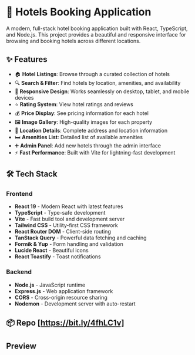 # 🏨 Hotels Booking Application

A modern, full-stack hotel booking application built with React, TypeScript, and Node.js. This project provides a beautiful and responsive interface for browsing and booking hotels across different locations.

## ✨ Features

- 🏠 **Hotel Listings**: Browse through a curated collection of hotels
- 🔍 **Search & Filter**: Find hotels by location, amenities, and availability
- 📱 **Responsive Design**: Works seamlessly on desktop, tablet, and mobile devices
- ⭐ **Rating System**: View hotel ratings and reviews
- 💰 **Price Display**: See pricing information for each hotel
- 🖼️ **Image Gallery**: High-quality images for each property
- 📍 **Location Details**: Complete address and location information
- 🛏️ **Amenities List**: Detailed list of available amenities
- ➕ **Admin Panel**: Add new hotels through the admin interface
- ⚡ **Fast Performance**: Built with Vite for lightning-fast development

## 🛠️ Tech Stack

### Frontend
- **React 19** - Modern React with latest features
- **TypeScript** - Type-safe development
- **Vite** - Fast build tool and development server
- **Tailwind CSS** - Utility-first CSS framework
- **React Router DOM** - Client-side routing
- **TanStack Query** - Powerful data fetching and caching
- **Formik & Yup** - Form handling and validation
- **Lucide React** - Beautiful icons
- **React Toastify** - Toast notifications

### Backend
- **Node.js** - JavaScript runtime
- **Express.js** - Web application framework
- **CORS** - Cross-origin resource sharing
- **Nodemon** - Development server with auto-restart

## 📦 Repo [https://bit.ly/4fhLC1v]

## Preview

[](hotels.gif)